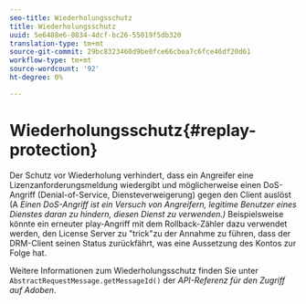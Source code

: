 ```yaml
---
seo-title: Wiederholungsschutz
title: Wiederholungsschutz
uuid: 5e6488e6-0834-4dcf-bc26-55019f5db320
translation-type: tm+mt
source-git-commit: 29bc8323460d9be0fce66cbea7c6fce46df20d61
workflow-type: tm+mt
source-wordcount: '92'
ht-degree: 0%

---
```



# Wiederholungsschutz{#replay-protection}

Der Schutz vor Wiederholung verhindert, dass ein Angreifer eine Lizenzanforderungsmeldung wiedergibt und möglicherweise einen DoS-Angriff (Denial-of-Service, Diensteverweigerung) gegen den Client auslöst (A *Einen DoS-Angriff ist ein Versuch von Angreifern, legitime Benutzer eines Dienstes daran zu hindern, diesen Dienst zu verwenden.)* Beispielsweise könnte ein erneuter play-Angriff mit dem Rollback-Zähler dazu verwendet werden, den License Server zu &quot;trick&quot;zu der Annahme zu führen, dass der DRM-Client seinen Status zurückfährt, was eine Aussetzung des Kontos zur Folge hat.

Weitere Informationen zum Wiederholungsschutz finden Sie unter `AbstractRequestMessage.getMessageId()` der *API-Referenz für den Zugriff auf Adoben*.

